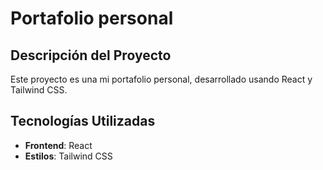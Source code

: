# Portafolio personal

## Descripción del Proyecto
Este proyecto es una mi portafolio personal, desarrollado usando React y Tailwind CSS.
  
## Tecnologías Utilizadas
- **Frontend**: React 
- **Estilos**: Tailwind CSS
